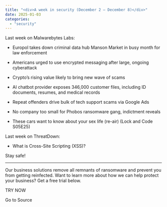 ```yaml
---
title: "<div>A week in security (December 2 – December 8)</div>"
date: 2025-01-03
categories: 
  - "security"
---
```


Last week on Malwarebytes Labs:

- Europol takes down criminal data hub Manson Market in busy month for law enforcement

- Americans urged to use encrypted messaging after large, ongoing cyberattack

- Crypto’s rising value likely to bring new wave of scams

- AI chatbot provider exposes 346,000 customer files, including ID documents, resumes, and medical records

- Repeat offenders drive bulk of tech support scams via Google Ads

- No company too small for Phobos ransomware gang, indictment reveals

- These cars want to know about your sex life (re-air) (Lock and Code S05E25)

Last week on ThreatDown:

- What is Cross-Site Scripting (XSS)?

Stay safe!

* * *

Our business solutions remove all remnants of ransomware and prevent you from getting reinfected. Want to learn more about how we can help protect your business? Get a free trial below.

TRY NOW

Go to Source
